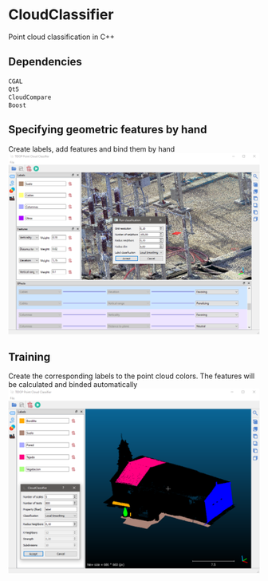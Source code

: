 # CloudClassifier
Point cloud classification in C++

## Dependencies
```
CGAL
Qt5
CloudCompare
Boost
```
## Specifying geometric features by hand
Create labels, add features and bind them by hand
![alt text](https://github.com/TIDOP-USAL/CloudClassifier/blob/main/img/demo.PNG)

## Training
Create the corresponding labels to the point cloud colors. The features will be calculated and binded automatically
![alt text](https://github.com/TIDOP-USAL/CloudClassifier/blob/main/img/demoTraining.PNG)
